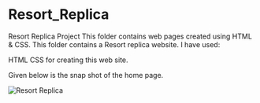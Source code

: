 # Resort_Replica
Resort Replica Project 
 This folder contains web pages created using HTML & CSS. This folder contains a Resort replica website. 
 I have used:

HTML
CSS
for creating this web site.

Given below is the snap shot of the home page.

![Resort Replica](https://user-images.githubusercontent.com/104842427/191780217-b68b270a-6dc4-49ef-be86-4eebb0196336.png)




